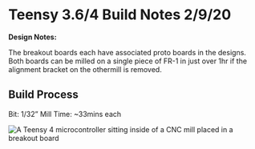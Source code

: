 # Teensy 3.6/4 Build Notes 2/9/20

**Design Notes:**

The breakout boards each have associated proto boards in the designs.  Both boards can be milled on a single piece of FR-1 in just over 1hr if the alignment bracket on the othermill is removed.

## Build Process
Bit: 1/32”
Mill Time: ~33mins each

![A Teensy 4 microcontroller sitting inside of a CNC mill placed in a breakout board](https://github.com/jps723/teensyBreakoutBoards/blob/master/teensy4_breakout.JPG)
